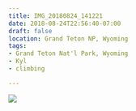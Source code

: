 ```yaml
---
title: IMG_20180824_141221
date: 2018-08-24T22:56:40-07:00
draft: false
location: Grand Teton NP, Wyoming
tags:
- Grand Teton Nat'l Park, Wyoming
- Kyl
- climbing

---
```

![](https://d17enza3bfujl8.cloudfront.net/IMG_20180824_141221.jpg)
